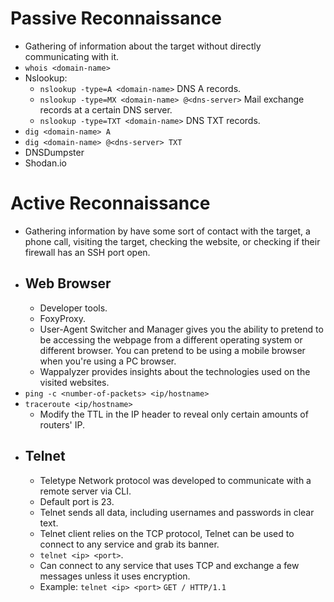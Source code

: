 # Passive Reconnaissance
- Gathering of information about the target without directly communicating with it.
- `whois <domain-name>`
- Nslookup:
	- `nslookup -type=A <domain-name>` DNS A records.
	- `nslookup -type=MX <domain-name> @<dns-server>` Mail exchange records at a certain DNS server.
	- `nslookup -type=TXT <domain-name>` DNS TXT records.
- `dig <domain-name> A` 
- `dig <domain-name> @<dns-server> TXT`
- DNSDumpster
- Shodan.io
# Active Reconnaissance
- Gathering information by have some sort of contact with the target, a phone call, visiting the target, checking the website, or checking if their firewall has an SSH port open.
- ## Web Browser
	- Developer tools.
	- FoxyProxy.
	- User-Agent Switcher and Manager gives you the ability to pretend to be accessing the webpage from a different operating system or different browser. You can pretend to be using a mobile browser when you're using a PC browser.
	- Wappalyzer provides insights about the technologies used on the visited websites.
- `ping -c <number-of-packets> <ip/hostname>`
- `traceroute <ip/hostname>`
	- Modify the TTL in the IP header to reveal only certain amounts of routers' IP.
- ## Telnet
	- Teletype Network protocol was developed to communicate with a remote server via CLI.
	- Default port is 23.
	- Telnet sends all data, including usernames and passwords in clear text.
	- Telnet client relies on the TCP protocol, Telnet can be used to connect to any service and grab its banner.
	- `telnet <ip> <port>`.
	- Can connect to any service that uses TCP and exchange a few messages unless it uses encryption.
	- Example:
		`telnet <ip> <port>`
		`GET / HTTP/1.1`